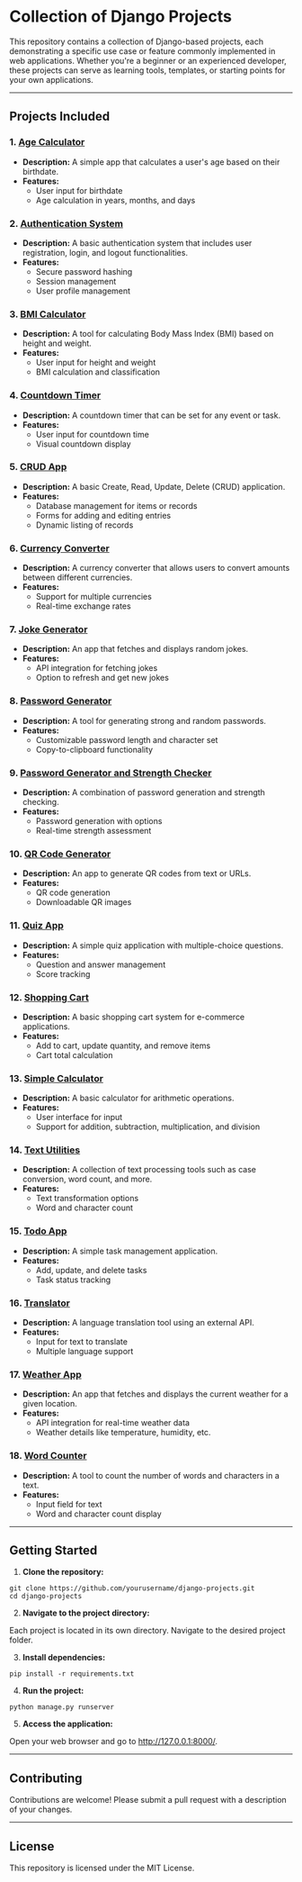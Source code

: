 # Collection of Django Projects

<p>This repository contains a collection of Django-based projects, each demonstrating a specific use case or feature commonly implemented in web applications. Whether you're a beginner or an experienced developer, these projects can serve as learning tools, templates, or starting points for your own applications.</p>

<hr>

<h2>Projects Included</h2>

<h3>1. <a href="https://www.codewithfaraz.com/python/52/create-age-calculator-in-django-step-by-step-guide">Age Calculator</a></h3>
<ul>
  <li><strong>Description:</strong> A simple app that calculates a user's age based on their birthdate.</li>
  <li><strong>Features:</strong>
    <ul>
      <li>User input for birthdate</li>
      <li>Age calculation in years, months, and days</li>
    </ul>
  </li>
</ul>

<h3>2. <a href="https://www.codewithfaraz.com/python/62/create-authentication-system-in-django-login-and-signup-forms">Authentication System</a></h3>
<ul>
  <li><strong>Description:</strong> A basic authentication system that includes user registration, login, and logout functionalities.</li>
  <li><strong>Features:</strong>
    <ul>
      <li>Secure password hashing</li>
      <li>Session management</li>
      <li>User profile management</li>
    </ul>
  </li>
</ul>

<h3>3. <a href="https://www.codewithfaraz.com/python/53/creating-bmi-calculator-in-django-step-by-step-guide">BMI Calculator</a></h3>
<ul>
  <li><strong>Description:</strong> A tool for calculating Body Mass Index (BMI) based on height and weight.</li>
  <li><strong>Features:</strong>
    <ul>
      <li>User input for height and weight</li>
      <li>BMI calculation and classification</li>
    </ul>
  </li>
</ul>

<h3>4. <a href="https://www.codewithfaraz.com/python/59/create-countdown-timer-in-django-simple-guide">Countdown Timer</a></h3>
<ul>
  <li><strong>Description:</strong> A countdown timer that can be set for any event or task.</li>
  <li><strong>Features:</strong>
    <ul>
      <li>User input for countdown time</li>
      <li>Visual countdown display</li>
    </ul>
  </li>
</ul>

<h3>5. <a href="https://www.codewithfaraz.com/python/68/create-a-currency-converter-using-django">CRUD App</a></h3>
<ul>
  <li><strong>Description:</strong> A basic Create, Read, Update, Delete (CRUD) application.</li>
  <li><strong>Features:</strong>
    <ul>
      <li>Database management for items or records</li>
      <li>Forms for adding and editing entries</li>
      <li>Dynamic listing of records</li>
    </ul>
  </li>
</ul>

<h3>6. <a href="https://www.codewithfaraz.com/python/68/create-a-currency-converter-using-django">Currency Converter</a></h3>
<ul>
  <li><strong>Description:</strong> A currency converter that allows users to convert amounts between different currencies.</li>
  <li><strong>Features:</strong>
    <ul>
      <li>Support for multiple currencies</li>
      <li>Real-time exchange rates</li>
    </ul>
  </li>
</ul>

<h3>7. <a href="https://www.codewithfaraz.com/python/57/create-a-joke-generator-in-django">Joke Generator</a></h3>
<ul>
  <li><strong>Description:</strong> An app that fetches and displays random jokes.</li>
  <li><strong>Features:</strong>
    <ul>
      <li>API integration for fetching jokes</li>
      <li>Option to refresh and get new jokes</li>
    </ul>
  </li>
</ul>

<h3>8. <a href="https://www.codewithfaraz.com/python/54/create-a-secure-password-generator-using-django">Password Generator</a></h3>
<ul>
  <li><strong>Description:</strong> A tool for generating strong and random passwords.</li>
  <li><strong>Features:</strong>
    <ul>
      <li>Customizable password length and character set</li>
      <li>Copy-to-clipboard functionality</li>
    </ul>
  </li>
</ul>

<h3>9. <a href="https://www.codewithfaraz.com/python/55/create-password-generator-and-strength-checker-in-django">Password Generator and Strength Checker</a></h3>
<ul>
  <li><strong>Description:</strong> A combination of password generation and strength checking.</li>
  <li><strong>Features:</strong>
    <ul>
      <li>Password generation with options</li>
      <li>Real-time strength assessment</li>
    </ul>
  </li>
</ul>

<h3>10. <a href="https://www.codewithfaraz.com/python/56/how-to-create-a-qr-code-generator-in-django">QR Code Generator</a></h3>
<ul>
  <li><strong>Description:</strong> An app to generate QR codes from text or URLs.</li>
  <li><strong>Features:</strong>
    <ul>
      <li>QR code generation</li>
      <li>Downloadable QR images</li>
    </ul>
  </li>
</ul>

<h3>11. <a href="https://www.codewithfaraz.com/python/60/create-a-quiz-app-in-django-simple-guide">Quiz App</a></h3>
<ul>
  <li><strong>Description:</strong> A simple quiz application with multiple-choice questions.</li>
  <li><strong>Features:</strong>
    <ul>
      <li>Question and answer management</li>
      <li>Score tracking</li>
    </ul>
  </li>
</ul>

<h3>12. <a href="https://www.codewithfaraz.com/python/64/create-a-shopping-cart-with-django-easy-guide-for-beginners">Shopping Cart</a></h3>
<ul>
  <li><strong>Description:</strong> A basic shopping cart system for e-commerce applications.</li>
  <li><strong>Features:</strong>
    <ul>
      <li>Add to cart, update quantity, and remove items</li>
      <li>Cart total calculation</li>
    </ul>
  </li>
</ul>

<h3>13. <a href="https://www.codewithfaraz.com/python/51/creating-a-simple-calculator-using-django">Simple Calculator</a></h3>
<ul>
  <li><strong>Description:</strong> A basic calculator for arithmetic operations.</li>
  <li><strong>Features:</strong>
    <ul>
      <li>User interface for input</li>
      <li>Support for addition, subtraction, multiplication, and division</li>
    </ul>
  </li>
</ul>

<h3>14. <a href="https://www.codewithfaraz.com/python/63/creating-text-utilities-with-django-uppercase-lowercase-word-count-more">Text Utilities</a></h3>
<ul>
  <li><strong>Description:</strong> A collection of text processing tools such as case conversion, word count, and more.</li>
  <li><strong>Features:</strong>
    <ul>
      <li>Text transformation options</li>
      <li>Word and character count</li>
    </ul>
  </li>
</ul>

<h3>15. <a href="https://www.codewithfaraz.com/python/66/create-todo-app-with-django-step-by-step-guide">Todo App</a></h3>
<ul>
  <li><strong>Description:</strong> A simple task management application.</li>
  <li><strong>Features:</strong>
    <ul>
      <li>Add, update, and delete tasks</li>
      <li>Task status tracking</li>
    </ul>
  </li>
</ul>

<h3>16. <a href="https://www.codewithfaraz.com/python/61/create-translator-web-app-in-django-simple-step-by-step-guide">Translator</a></h3>
<ul>
  <li><strong>Description:</strong> A language translation tool using an external API.</li>
  <li><strong>Features:</strong>
    <ul>
      <li>Input for text to translate</li>
      <li>Multiple language support</li>
    </ul>
  </li>
</ul>

<h3>17. <a href="https://www.codewithfaraz.com/python/65/create-weather-app-using-django-step-by-step-guide">Weather App</a></h3>
<ul>
  <li><strong>Description:</strong> An app that fetches and displays the current weather for a given location.</li>
  <li><strong>Features:</strong>
    <ul>
      <li>API integration for real-time weather data</li>
      <li>Weather details like temperature, humidity, etc.</li>
    </ul>
  </li>
</ul>

<h3>18. <a href="https://www.codewithfaraz.com/python/58/build-a-word-counter-in-django-simple-django-tutorial">Word Counter</a></h3>
<ul>
  <li><strong>Description:</strong> A tool to count the number of words and characters in a text.</li>
  <li><strong>Features:</strong>
    <ul>
      <li>Input field for text</li>
      <li>Word and character count display</li>
    </ul>
  </li>
</ul>

<hr>

<h2>Getting Started</h2>

<ol>
  <li><strong>Clone the repository:</strong></li>
</ol>
<pre><code>git clone https://github.com/yourusername/django-projects.git
cd django-projects</code></pre>

<ol start="2">
  <li><strong>Navigate to the project directory:</strong></li>
</ol>
<p>Each project is located in its own directory. Navigate to the desired project folder.</p>

<ol start="3">
  <li><strong>Install dependencies:</strong></li>
</ol>
<pre><code>pip install -r requirements.txt</code></pre>

<ol start="4">
  <li><strong>Run the project:</strong></li>
</ol>
<pre><code>python manage.py runserver</code></pre>

<ol start="5">
  <li><strong>Access the application:</strong></li>
</ol>
<p>Open your web browser and go to <a href="http://127.0.0.1:8000/">http://127.0.0.1:8000/</a>.</p>

<hr>

<h2>Contributing</h2>
<p>Contributions are welcome! Please submit a pull request with a description of your changes.</p>

<hr>

<h2>License</h2>
<p>This repository is licensed under the MIT License.</p>
